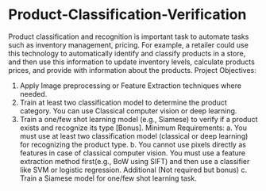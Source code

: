 # Product-Classification-Verification
Product classification and recognition is important task to automate tasks
such as inventory management, pricing. For example, a retailer could use
this technology to automatically identify and classify products in a store,
and then use this information to update inventory levels, calculate
products prices, and provide with information about the products.
Project Objectives:
1. Apply Image preprocessing or Feature Extraction techniques
where needed.
2. Train at least two classification model to determine the product
category. You can use Classical computer vision or deep learning.
3. Train a one/few shot learning model (e.g., Siamese) to verify if a
product exists and recognize its type [Bonus].
   Minimum Requirements:
   a. You must use at least two classification model (classical or deep learning) for recognizing the product type.
   b. You cannot use pixels directly as features in case of classical computer vision. You must use a feature extraction method first(e.g., BoW using SIFT)
   and then use a classifier like SVM or logistic regression.
   Additional (Not required but bonus)
   c. Train a Siamese model for one/few shot learning task.
